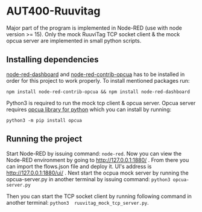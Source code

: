 # AUT400-Ruuvitag

Major part of the program is implemented in Node-RED (use with node version >= 15). Only the mock RuuviTag TCP socket client & the mock opcua server are implemented in small python scripts.

## Installing dependencies

[node-red-dashboard](https://flows.nodered.org/node/node-red-dashboard) and [node-red-contrib-opcua](https://flows.nodered.org/node/node-red-contrib-opcua) has to be installed in order for this project to work properly. To install mentioned packages run:

```npm install node-red-contrib-opcua && npm install node-red-dashboard ```

Python3 is required to run the mock tcp client & opcua server. Opcua server requires [opcua library for python](https://python-opcua.readthedocs.io/en/latest/) which you can install by running:

```python3 -m pip install opcua```

## Running the project

Start Node-RED by issuing command: ```node-red```. Now you can view the Node-RED environment by going to http://127.0.0.1:1880/ . From there you can import the flows.json file and deploy it. UI's address is http://127.0.0.1:1880/ui/ . Next start the ocpua mock server by running the opcua-server.py in another terminal by issuing command: 
```python3 opcua-server.py```

Then you can start the TCP socket client by running following command in another terminal:
```python3  ruuvitag_mock_tcp_server.py```.
